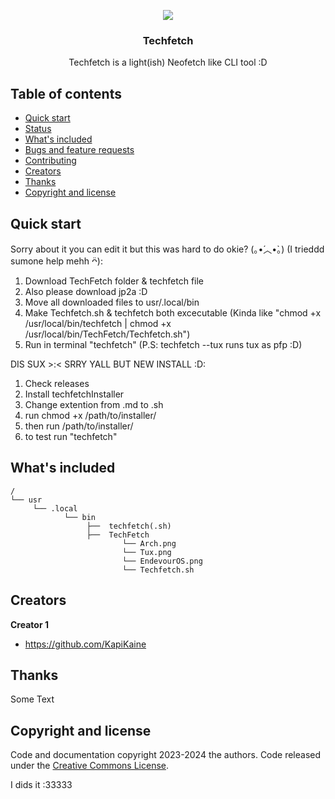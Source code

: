 <p align="center">
    <img src="https://static.vecteezy.com/system/resources/previews/011/786/593/non_2x/pixel-art-settings-button-with-gear-icon-for-8bit-game-on-white-background-vector.jpg">
  </a>

  <h3 align="center">Techfetch</h3>

  <p align="center"> Techfetch is a light(ish) Neofetch like CLI tool :D </p>


## Table of contents

- [Quick start](#quick-start)
- [Status](#status)
- [What's included](#whats-included)
- [Bugs and feature requests](#bugs-and-feature-requests)
- [Contributing](#contributing)
- [Creators](#creators)
- [Thanks](#thanks)
- [Copyright and license](#copyright-and-license)


## Quick start

Sorry about it you can edit it but this was hard to do okie? (｡•́︿•̀｡) (I trieddd sumone help mehh ᴖ̈):
1. Download TechFetch folder & techfetch file
2. Also please download jp2a :D
3. Move all downloaded files to usr/.local/bin
4. Make Techfetch.sh & techfetch both excecutable (Kinda like "chmod +x /usr/local/bin/techfetch | chmod +x /usr/local/bin/TechFetch/Techfetch.sh")
5. Run in terminal "techfetch" (P.S: techfetch --tux runs tux as pfp :D)

DIS SUX >:< SRRY YALL BUT NEW INSTALL :D:
1. Check releases
2. Install techfetchInstaller
3. Change extention from .md to .sh
4. run chmod +x /path/to/installer/
5. then run /path/to/installer/
6. to test run "techfetch"
 

## What's included



```
/
└── usr
     └── .local
            └── bin
                 ├──  techfetch(.sh)             
                 ├──  TechFetch
                         └── Arch.png
                         └── Tux.png
                         └── EndevourOS.png
                         └── Techfetch.sh

```
## Creators

**Creator 1**

- <https://github.com/KapiKaine>

## Thanks

Some Text

## Copyright and license

Code and documentation copyright 2023-2024 the authors. Code released under the [Creative Commons License](https://creativecommons.org/licenses/by-nc/4.0/deed.en).

I dids it :33333
